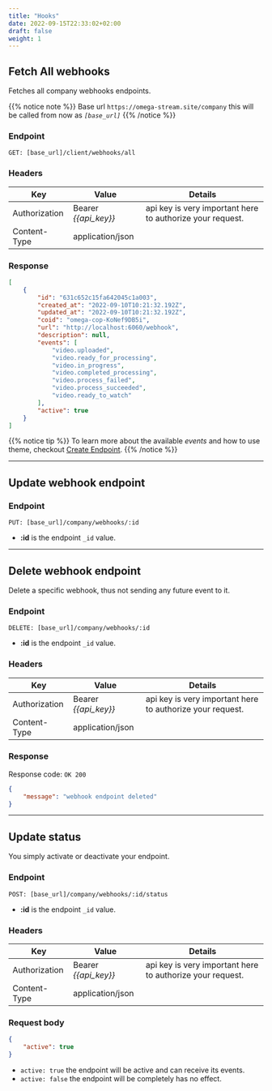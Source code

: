 ```yaml
---
title: "Hooks"
date: 2022-09-15T22:33:02+02:00
draft: false
weight: 1
---
```


## Fetch All webhooks

Fetches all company webhooks endpoints.

{{% notice note %}}
Base url `https://omega-stream.site/company` this will be called from now as *`[base_url]`*
{{% /notice %}}

### Endpoint
```url
GET: [base_url]/client/webhooks/all
```

### Headers
| Key           | Value              | Details                                                 |
|---------------|--------------------|---------------------------------------------------------|
| Authorization | Bearer *{{api_key}}* | api key is very important here to authorize your request. |
| Content-Type  | application/json   |                                                         |


### Response
```json
[
    {
        "id": "631c652c15fa642045c1a003",
        "created_at": "2022-09-10T10:21:32.192Z",
        "updated_at": "2022-09-10T10:21:32.192Z",
        "coid": "omega-cop-KoNef9DB5i",
        "url": "http://localhost:6060/webhook",
        "description": null,
        "events": [
            "video.uploaded",
            "video.ready_for_processing",
            "video.in_progress",
            "video.completed_processing",
            "video.process_failed",
            "video.process_succeeded",
            "video.ready_to_watch"
        ],
        "active": true
    }
]
```

{{% notice tip %}}
To learn more about the available *events* and how to use theme, checkout [Create Endpoint](/video/webhooks/create_endpoint).
{{% /notice %}}

---

## Update webhook endpoint

### Endpoint
```url
PUT: [base_url]/company/webhooks/:id
```

- **:id** is the endpoint `_id` value.

---

## Delete webhook endpoint

Delete a specific webhook, thus not sending any future event to it.

### Endpoint
```url
DELETE: [base_url]/company/webhooks/:id
```

- **:id** is the endpoint `_id` value.
 
### Headers
| Key           | Value              | Details                                                 |
|---------------|--------------------|---------------------------------------------------------|
| Authorization | Bearer *{{api_key}}* | api key is very important here to authorize your request. |
| Content-Type  | application/json   |                                                         |

### Response
Response code: `OK 200`
```json
{
    "message": "webhook endpoint deleted"
}
```

---

## Update status

You simply activate or deactivate your endpoint.

### Endpoint
```url
POST: [base_url]/company/webhooks/:id/status
```

- **:id** is the endpoint `_id` value.


### Headers
| Key           | Value              | Details                                                 |
|---------------|--------------------|---------------------------------------------------------|
| Authorization | Bearer *{{api_key}}* | api key is very important here to authorize your request. |
| Content-Type  | application/json   |     

### Request body
```json
{
    "active": true
}
```

- `active: true` the endpoint will be active and can receive its events.
- `active: false` the endpoint will be completely has no effect.